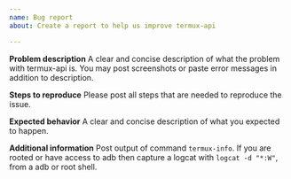 ```yaml
---
name: Bug report
about: Create a report to help us improve termux-api

---
```


<!-- Important note: Refusing to provide needed information may result in issue closing. -->

**Problem description**
A clear and concise description of what the problem with termux-api is. You may post screenshots or paste error messages in addition to description.

**Steps to reproduce**
Please post all steps that are needed to reproduce the issue.

**Expected behavior**
A clear and concise description of what you expected to happen.

**Additional information**
Post output of command `termux-info`.
If you are rooted or have access to adb then capture a logcat with `logcat -d "*:W"`, from a adb or root shell.
